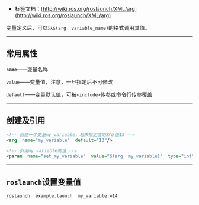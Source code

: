 + 标签文档：[http://wiki.ros.org/roslaunch/XML/arg](http://wiki.ros.org/roslaunch/XML/arg)

变量定义后，可以以`$(arg  variable_name)`的格式调用其值。

---
## 常用属性

**`name`**——变量名称

`value`——变量值，注意，一旦指定后不可修改

`default`——变量默认值，可被`<include>`传参或命令行传参覆盖

---
## 创建及引用

```xml
<!-- 创建一个变量my_variable，若未指定值则默认值13 -->
<arg  name="my_variable"  default="13"/>

<!-- 引用my_variable的值 -->
<param  name="set_my_variable"  value="$(arg  my_variable)"  type="int"/>
```

---
## `roslaunch`设置变量值

```bash
roslaunch  example.launch  my_variable:=14
```

